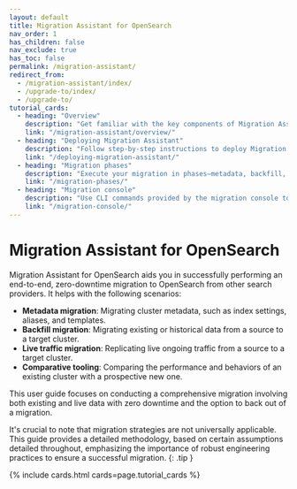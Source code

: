 ```yaml
---
layout: default
title: Migration Assistant for OpenSearch
nav_order: 1
has_children: false
nav_exclude: true
has_toc: false
permalink: /migration-assistant/
redirect_from:
  - /migration-assistant/index/
  - /upgrade-to/index/
  - /upgrade-to/
tutorial_cards:
  - heading: "Overview"
    description: "Get familiar with the key components of Migration Assistant and evaluate whether it fits your migration needs."
    link: "/migration-assistant/overview/"
  - heading: "Deploying Migration Assistant"
    description: "Follow step-by-step instructions to deploy Migration Assistant and prepare data migration from source to target cluster."
    link: "/deploying-migration-assistant/"
  - heading: "Migration phases"
    description: "Execute your migration in phases—metadata, backfill, and traffic replay—for a controlled and validated transition."
    link: "/migration-phases/"
  - heading: "Migration console"
    description: "Use CLI commands provided by the migration console to orchestrate and monitor your migration process."
    link: "/migration-console/"
---
```


# Migration Assistant for OpenSearch

Migration Assistant for OpenSearch aids you in successfully performing an end-to-end, zero-downtime migration to OpenSearch from other search providers. It helps with the following scenarios:

- **Metadata migration**: Migrating cluster metadata, such as index settings, aliases, and templates.
- **Backfill migration**: Migrating existing or historical data from a source to a target cluster.
- **Live traffic migration**: Replicating live ongoing traffic from a source to a target cluster.
- **Comparative tooling**: Comparing the performance and behaviors of an existing cluster with a prospective new one.

This user guide focuses on conducting a comprehensive migration involving both existing and live data with zero downtime and the option to back out of a migration.

It's crucial to note that migration strategies are not universally applicable. This guide provides a detailed methodology, based on certain assumptions detailed throughout, emphasizing the importance of robust engineering practices to ensure a successful migration.
{: .tip }

{% include cards.html cards=page.tutorial_cards %}

